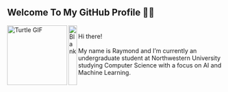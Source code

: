 <!-- Introduction Section --->
<div id="Introduction Section">

  <!-- GitHub Profile Header --->
  <h2 align="left">
    Welcome To My GitHub Profile 👋🏻
  </h2>

  <!-- Turtle GIF --->
  <img src="https://64.media.tumblr.com/66450155aebf68808da472df0c73d347/5edac533a0e1dc8c-5e/s540x810/d264d6e71ac0896c558968ed1ffe67ffaac505d9.gif"
       width="140" height="140" align="left" alt="Turtle GIF" />

  <!-- Blank Space --->
  <img src="https://upload.wikimedia.org/wikipedia/commons/5/59/Empty.png"
       width="20" height="140" align="left" alt="Blank" />

  <!-- Description --->
  <br>Hi there!<br><br>
  My name is Raymond and I’m currently an undergraduate student at Northwestern University studying Computer Science with a focus on AI and Machine Learning.<br clear="both">
  
</div>

###
